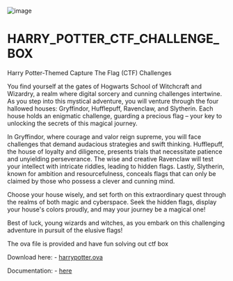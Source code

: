 ![image](https://github.com/THARAGESHWARAN-SATHYAMOORTHY/HARRY_POTTER_CTF_CHALLENGE_BOX/assets/107065605/fa47e4aa-2414-420c-aed2-e6ee5eb5eaeb)

# HARRY_POTTER_CTF_CHALLENGE_BOX


Harry Potter-Themed Capture The Flag (CTF) Challenges

You find yourself at the gates of Hogwarts School of Witchcraft and Wizardry, a realm where digital sorcery and cunning challenges intertwine. As you step into this mystical adventure, you will venture through the four hallowed houses: Gryffindor, Hufflepuff, Ravenclaw, and Slytherin. Each house holds an enigmatic challenge, guarding a precious flag – your key to unlocking the secrets of this magical journey.

In Gryffindor, where courage and valor reign supreme, you will face challenges that demand audacious strategies and swift thinking. Hufflepuff, the house of loyalty and diligence, presents trials that necessitate patience and unyielding perseverance. The wise and creative Ravenclaw will test your intellect with intricate riddles, leading to hidden flags. Lastly, Slytherin, known for ambition and resourcefulness, conceals flags that can only be claimed by those who possess a clever and cunning mind.

Choose your house wisely, and set forth on this extraordinary quest through the realms of both magic and cyberspace. Seek the hidden flags, display your house's colors proudly, and may your journey be a magical one!

Best of luck, young wizards and witches, as you embark on this challenging adventure in pursuit of the elusive flags!

The ova file is provided and have fun solving out ctf box

Download here: - [harrypotter.ova](https://drive.google.com/uc?export=download&id=1BymdDCw_w5Rw7OLuKXEog9gSohnVH4-9)

Documentation: - [here](https://docs.google.com/document/d/1-73oI5tU7NckKCcvcM15K00Pt3BS7bViuIgLfkZbjuY/edit?usp=sharing)
